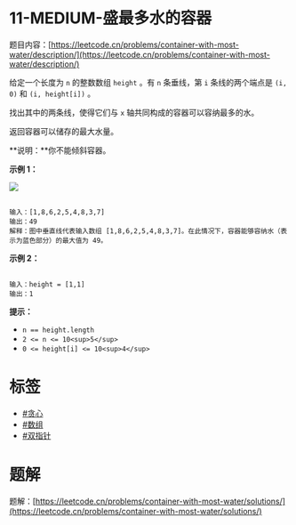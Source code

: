 # 11-MEDIUM-盛最多水的容器
题目内容：[https://leetcode.cn/problems/container-with-most-water/description/](https://leetcode.cn/problems/container-with-most-water/description/)

给定一个长度为 `n` 的整数数组 `height` 。有 `n` 条垂线，第 `i` 条线的两个端点是 `(i, 0)` 和 `(i, height[i])` 。

找出其中的两条线，使得它们与 `x` 轴共同构成的容器可以容纳最多的水。

返回容器可以储存的最大水量。

**说明：**你不能倾斜容器。

**示例 1：**

![](https://aliyun-lc-upload.oss-cn-hangzhou.aliyuncs.com/aliyun-lc-upload/uploads/2018/07/25/question_11.jpg)

```

输入：[1,8,6,2,5,4,8,3,7]
输出：49 
解释：图中垂直线代表输入数组 [1,8,6,2,5,4,8,3,7]。在此情况下，容器能够容纳水（表示为蓝色部分）的最大值为 49。
```

**示例 2：**

```

输入：height = [1,1]
输出：1
```

**提示：**

* `n == height.length`
* `2 <= n <= 10<sup>5</sup>`
* `0 <= height[i] <= 10<sup>4</sup>`

# 标签
- [#贪心](https://leetcode.cn/tag/greedy)
- [#数组](https://leetcode.cn/tag/array)
- [#双指针](https://leetcode.cn/tag/two-pointers)

# 题解
题解：[https://leetcode.cn/problems/container-with-most-water/solutions/](https://leetcode.cn/problems/container-with-most-water/solutions/)
